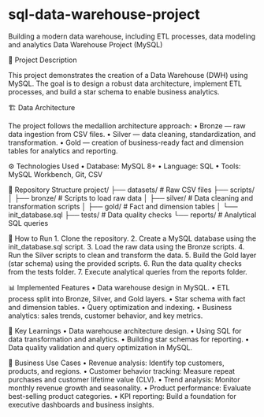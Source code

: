 # sql-data-warehouse-project
Building a modern data warehouse, including ETL processes, data modeling and analytics
Data Warehouse Project (MySQL)

📌 Project Description

This project demonstrates the creation of a Data Warehouse (DWH) using MySQL.
The goal is to design a robust data architecture, implement ETL processes, and build a star schema to enable business analytics.

🏗 Data Architecture

The project follows the medallion architecture approach:
	•	Bronze — raw data ingestion from CSV files.
	•	Silver — data cleaning, standardization, and transformation.
	•	Gold — creation of business-ready fact and dimension tables for analytics and reporting.

⚙️ Technologies Used
	•	Database: MySQL 8+
	•	Language: SQL
	•	Tools: MySQL Workbench, Git, CSV

 📂 Repository Structure
 project/
├── datasets/           # Raw CSV files
├── scripts/
│   ├── bronze/         # Scripts to load raw data
│   ├── silver/         # Data cleaning and transformation scripts
│   ├── gold/           # Fact and dimension tables
│   └── init_database.sql
├── tests/              # Data quality checks
└── reports/            # Analytical SQL queries

🚀 How to Run
	1.	Clone the repository.
	2.	Create a MySQL database using the init_database.sql script.
	3.	Load the raw data using the Bronze scripts.
	4.	Run the Silver scripts to clean and transform the data.
	5.	Build the Gold layer (star schema) using the provided scripts.
	6.	Run the data quality checks from the tests folder.
	7.	Execute analytical queries from the reports folder.

📊 Implemented Features
	•	Data warehouse design in MySQL.
	•	ETL process split into Bronze, Silver, and Gold layers.
	•	Star schema with fact and dimension tables.
	•	Query optimization and indexing.
	•	Business analytics: sales trends, customer behavior, and key metrics.

🧠 Key Learnings
	•	Data warehouse architecture design.
	•	Using SQL for data transformation and analytics.
	•	Building star schemas for reporting.
	•	Data quality validation and query optimization in MySQL.

 💼 Business Use Cases
	•	Revenue analysis: Identify top customers, products, and regions.
	•	Customer behavior tracking: Measure repeat purchases and customer lifetime value (CLV).
	•	Trend analysis: Monitor monthly revenue growth and seasonality.
	•	Product performance: Evaluate best-selling product categories.
	•	KPI reporting: Build a foundation for executive dashboards and business insights.
